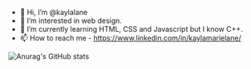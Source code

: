 - 👋 Hi, I’m @kaylalane
- 👀 I’m interested in web design. 
- 🌱 I’m currently learning HTML, CSS and Javascript but I know C++. 
- 📫 How to reach me - https://www.linkedin.com/in/kaylamarielane/

<!---
kaylalane/kaylalane is a ✨ special ✨ repository because its `README.md` (this file) appears on your GitHub profile.
You can click the Preview link to take a look at your changes.
--->



![Anurag's GitHub stats](https://github-readme-stats.vercel.app/api?kaylalane=anuraghazra&theme=dark&show_icons=true)
